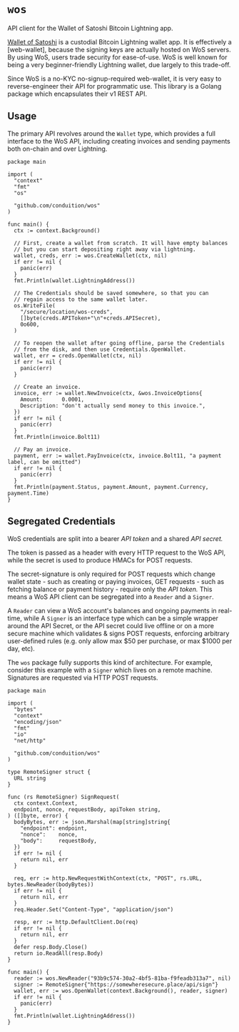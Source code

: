 # `wos`

API client for the Wallet of Satoshi Bitcoin Lightning app.

[Wallet of Satoshi](https://walletofsatoshi.com/) is a custodial Bitcoin Lightning wallet app. It is effectively a [web-wallet], because the signing keys are actually hosted on WoS servers. By using WoS, users trade security for ease-of-use. WoS is well known for being a very beginner-friendly Lightning wallet, due largely to this trade-off.

Since WoS is a no-KYC no-signup-required web-wallet, it is very easy to reverse-engineer their API for programmatic use. This library is a Golang package which encapsulates their v1 REST API.

## Usage

The primary API revolves around the `Wallet` type, which provides a full interface to the WoS API, including creating invoices and sending payments both on-chain and over Lightning.

```golang
package main

import (
  "context"
  "fmt"
  "os"

  "github.com/conduition/wos"
)

func main() {
  ctx := context.Background()

  // First, create a wallet from scratch. It will have empty balances
  // but you can start depositing right away via lightning.
  wallet, creds, err := wos.CreateWallet(ctx, nil)
  if err != nil {
    panic(err)
  }
  fmt.Println(wallet.LightningAddress())

  // The Credentials should be saved somewhere, so that you can
  // regain access to the same wallet later.
  os.WriteFile(
    "/secure/location/wos-creds",
    []byte(creds.APIToken+"\n"+creds.APISecret),
    0o600,
  )

  // To reopen the wallet after going offline, parse the Credentials
  // from the disk, and then use Credentials.OpenWallet.
  wallet, err = creds.OpenWallet(ctx, nil)
  if err != nil {
    panic(err)
  }

  // Create an invoice.
  invoice, err := wallet.NewInvoice(ctx, &wos.InvoiceOptions{
    Amount:      0.0001,
    Description: "don't actually send money to this invoice.",
  })
  if err != nil {
    panic(err)
  }
  fmt.Println(invoice.Bolt11)

  // Pay an invoice.
  payment, err := wallet.PayInvoice(ctx, invoice.Bolt11, "a payment label, can be omitted")
  if err != nil {
    panic(err)
  }
  fmt.Println(payment.Status, payment.Amount, payment.Currency, payment.Time)
}
```

## Segregated Credentials

WoS credentials are split into a bearer _API token_ and a shared _API secret._

The token is passed as a header with every HTTP request to the WoS API, while the secret is used to produce HMACs for POST requests.

The secret-signature is only required for POST requests which change wallet state - such as creating or paying invoices, GET requests - such as fetching balance or payment history - require only the _API token._ This means a WoS API client can be segregated into a `Reader` and a `Signer`.

A `Reader` can view a WoS account's balances and ongoing payments in real-time, while A `Signer` is an interface type which can be a simple wrapper around the API Secret, or the API secret could live offline or on a more secure machine which validates & signs POST requests, enforcing arbitrary user-defined rules (e.g. only allow max $50 per purchase, or max $1000 per day, etc).

The `wos` package fully supports this kind of architecture. For example, consider this example with a `Signer` which lives on a remote machine. Signatures are requested via HTTP POST requests.

```golang
package main

import (
  "bytes"
  "context"
  "encoding/json"
  "fmt"
  "io"
  "net/http"

  "github.com/conduition/wos"
)

type RemoteSigner struct {
  URL string
}

func (rs RemoteSigner) SignRequest(
  ctx context.Context,
  endpoint, nonce, requestBody, apiToken string,
) ([]byte, error) {
  bodyBytes, err := json.Marshal(map[string]string{
    "endpoint": endpoint,
    "nonce":    nonce,
    "body":     requestBody,
  })
  if err != nil {
    return nil, err
  }

  req, err := http.NewRequestWithContext(ctx, "POST", rs.URL, bytes.NewReader(bodyBytes))
  if err != nil {
    return nil, err
  }
  req.Header.Set("Content-Type", "application/json")

  resp, err := http.DefaultClient.Do(req)
  if err != nil {
    return nil, err
  }
  defer resp.Body.Close()
  return io.ReadAll(resp.Body)
}

func main() {
  reader := wos.NewReader("93b9c574-30a2-4bf5-81ba-f9feadb313a7", nil)
  signer := RemoteSigner{"https://somewheresecure.place/api/sign"}
  wallet, err := wos.OpenWallet(context.Background(), reader, signer)
  if err != nil {
    panic(err)
  }
  fmt.Println(wallet.LightningAddress())
}
```
